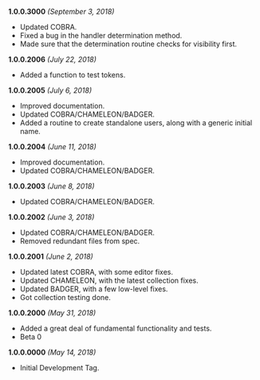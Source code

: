**1.0.0.3000** *(September 3, 2018)*

- Updated COBRA.
- Fixed a bug in the handler determination method.
- Made sure that the determination routine checks for visibility first.

**1.0.0.2006** *(July 22, 2018)*

- Added a function to test tokens.

**1.0.0.2005** *(July 6, 2018)*

- Improved documentation.
- Updated COBRA/CHAMELEON/BADGER.
- Added a routine to create standalone users, along with a generic initial name.

**1.0.0.2004** *(June 11, 2018)*

- Improved documentation.
- Updated COBRA/CHAMELEON/BADGER.

**1.0.0.2003** *(June 8, 2018)*

- Updated COBRA/CHAMELEON/BADGER.

**1.0.0.2002** *(June 3, 2018)*

- Updated COBRA/CHAMELEON/BADGER.
- Removed redundant files from spec.

**1.0.0.2001** *(June 2, 2018)*

- Updated latest COBRA, with some editor fixes.
- Updated CHAMELEON, with the latest collection fixes.
- Updated BADGER, with a few low-level fixes.
- Got collection testing done.

**1.0.0.2000** *(May 31, 2018)*

- Added a great deal of fundamental functionality and tests.
- Beta 0

**1.0.0.0000** *(May 14, 2018)*

- Initial Development Tag.